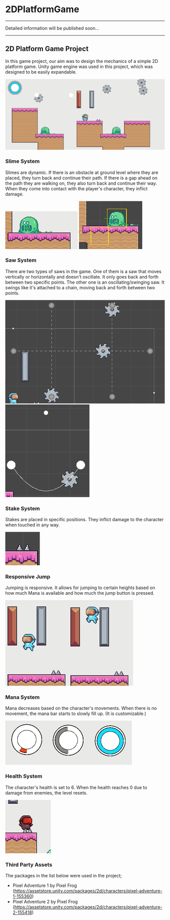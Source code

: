 # 2DPlatformGame

______

Detailed information will be published soon...

______

## 2D Platform Game Project
In this game project, our aim was to design the mechanics of a simple 2D platform game. Unity game engine was used in this project, which was designed to be easily expandable.

![2D Platform Game Project](/Screenshots/Main.png "2D Platform Game Project")

### Slime System
Slimes are dynamic. If there is an obstacle at ground level where they are placed, they turn back and continue their path. If there is a gap ahead on the path they are walking on, they also turn back and continue their way.
When they come into contact with the player's character, they inflict damage.

![Slime System](/Screenshots/Slime.png "Slime")
![Slime System 2](/Screenshots/Slime2.png "Slime 2")

### Saw System
There are two types of saws in the game.
One of them is a saw that moves vertically or horizontally and doesn't oscillate. It only goes back and forth between two specific points.
The other one is an oscillating/swinging saw. It swings like it's attached to a chain, moving back and forth between two points.

![Saw System](/Screenshots/Saw1.png "Saw")
![Saw System 2](/Screenshots/Saw2.png "Saw 2")

### Stake System
Stakes are placed in specific positions. They inflict damage to the character when touched in any way.

![Stake System](/Screenshots/Stake.png "Stake")

### Responsive Jump
Jumping is responsive. It allows for jumping to certain heights based on how much Mana is available and how much the jump button is pressed.

![Responsive Jump](/Screenshots/Jump.png "Jump")

### Mana System
Mana decreases based on the character's movements. When there is no movement, the mana bar starts to slowly fill up. (It is customizable.)

![Mana System](/Screenshots/Mana.png "Mana")

### Health System
The character's health is set to 6. When the health reaches 0 due to damage from enemies, the level resets.

![Health System](/Screenshots/Damage.png "Damage")

### Third Party Assets
The packages in the list below were used in the project;
* Pixel Adventure 1 by Pixel Frog (https://assetstore.unity.com/packages/2d/characters/pixel-adventure-1-155360)
* Pixel Adventure 2 by Pixel Frog (https://assetstore.unity.com/packages/2d/characters/pixel-adventure-2-155418)
